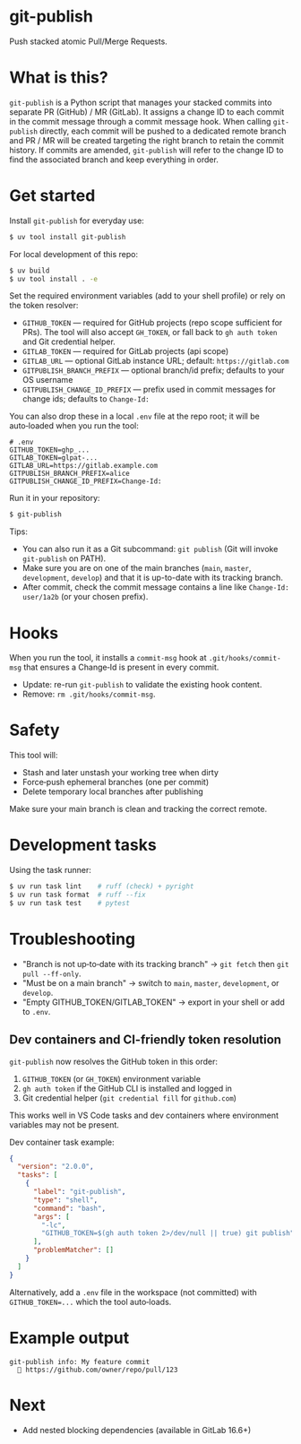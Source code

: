 # git-publish

Push stacked atomic Pull/Merge Requests.

# What is this?

`git-publish` is a Python script that manages your stacked commits into separate PR (GitHub) / MR (GitLab). It assigns a change ID to each commit in the commit message through a commit message hook. When calling `git-publish` directly, each commit will be pushed to a dedicated remote branch and PR / MR will be created targeting the right branch to retain the commit history. If commits are amended, `git-publish` will refer to the change ID to find the associated branch and keep everything in order.

# Get started

Install `git-publish` for everyday use:

```sh
$ uv tool install git-publish
```

For local development of this repo:

```sh
$ uv build
$ uv tool install . -e
```

Set the required environment variables (add to your shell profile) or rely on the token resolver:

- `GITHUB_TOKEN` — required for GitHub projects (repo scope sufficient for PRs). The tool will also accept `GH_TOKEN`, or fall back to `gh auth token` and Git credential helper.
- `GITLAB_TOKEN` — required for GitLab projects (api scope)
- `GITLAB_URL` — optional GitLab instance URL; default: `https://gitlab.com`
- `GITPUBLISH_BRANCH_PREFIX` — optional branch/id prefix; defaults to your OS username
- `GITPUBLISH_CHANGE_ID_PREFIX` — prefix used in commit messages for change ids; defaults to `Change-Id:`

You can also drop these in a local `.env` file at the repo root; it will be auto‑loaded when you run the tool:

```env
# .env
GITHUB_TOKEN=ghp_...
GITLAB_TOKEN=glpat-...
GITLAB_URL=https://gitlab.example.com
GITPUBLISH_BRANCH_PREFIX=alice
GITPUBLISH_CHANGE_ID_PREFIX=Change-Id:
```

Run it in your repository:

```sh
$ git-publish
```

Tips:

- You can also run it as a Git subcommand: `git publish` (Git will invoke `git-publish` on PATH).
- Make sure you are on one of the main branches (`main`, `master`, `development`, `develop`) and that it is up-to-date with its tracking branch.
- After commit, check the commit message contains a line like `Change-Id: user/1a2b` (or your chosen prefix).

# Hooks

When you run the tool, it installs a `commit-msg` hook at `.git/hooks/commit-msg` that ensures a Change‑Id is present in every commit.

- Update: re-run `git-publish` to validate the existing hook content.
- Remove: `rm .git/hooks/commit-msg`.

# Safety

This tool will:

- Stash and later unstash your working tree when dirty
- Force‑push ephemeral branches (one per commit)
- Delete temporary local branches after publishing

Make sure your main branch is clean and tracking the correct remote.

# Development tasks

Using the task runner:

```sh
$ uv run task lint    # ruff (check) + pyright
$ uv run task format  # ruff --fix
$ uv run task test    # pytest
```

# Troubleshooting

- "Branch is not up‑to‑date with its tracking branch" → `git fetch` then `git pull --ff-only`.
- "Must be on a main branch" → switch to `main`, `master`, `development`, or `develop`.
- "Empty GITHUB_TOKEN/GITLAB_TOKEN" → export in your shell or add to `.env`.

## Dev containers and CI-friendly token resolution

`git-publish` now resolves the GitHub token in this order:

1. `GITHUB_TOKEN` (or `GH_TOKEN`) environment variable
2. `gh auth token` if the GitHub CLI is installed and logged in
3. Git credential helper (`git credential fill` for `github.com`)

This works well in VS Code tasks and dev containers where environment variables may not be present.

Dev container task example:

```json
{
  "version": "2.0.0",
  "tasks": [
    {
      "label": "git-publish",
      "type": "shell",
      "command": "bash",
      "args": [
        "-lc",
        "GITHUB_TOKEN=$(gh auth token 2>/dev/null || true) git publish"
      ],
      "problemMatcher": []
    }
  ]
}
```

Alternatively, add a `.env` file in the workspace (not committed) with `GITHUB_TOKEN=...` which the tool auto‑loads.

# Example output

```
git-publish info: My feature commit
  🔗 https://github.com/owner/repo/pull/123
```

# Next

- Add nested blocking dependencies (available in GitLab 16.6+)
